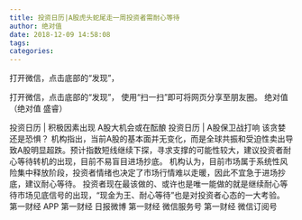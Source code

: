 ```yaml
---
title: 投资日历|A股虎头蛇尾走一周投资者需耐心等待
author: 绝对值
date: 2018-12-09 14:58:08
tags: 
categories: 
---
```

打开微信，点击底部的“发现”，
<!-- more -->
打开微信，点击底部的“发现”，
使用“扫一扫”即可将网页分享至朋友圈。
绝对值
（绝对值 盛睿）
 
 
投资日历 | 积极因素出现 A股大机会或在酝酿
投资日历 | A股保卫战打响 该贪婪还是恐惧？
机构指出，当前A股的基本面并无变化，而是全球共振和受迫性卖出导致A股明显超跌。预计指数短线继续下探，寻求支撑的可能性较大，建议投资者耐心等待转机的出现，目前不易盲目进场抄底。
机构认为，目前市场属于系统性风险集中释放阶段，投资者情绪也决定了市场行情难以走暖，因此不宜急于进场抄底，建议耐心等待。
投资者现在最该做的、或许也是唯一能做的就是继续耐心等待市场见底信号的出现，“现金为王、耐心等待”也是对投资者心态的一大考验。
第一财经
APP
第一财经
日报微博
第一财经
微信服务号
第一财经
微信订阅号
